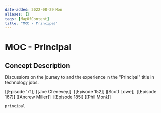 ```yaml
---
date-added: 2022-08-29 Mon
aliases: []
tags: [MapOfContent]
title: "MOC - Principal"
---
```


# MOC - Principal

 
## Concept Description
Discussions on the journey to and the experience in the "Principal" title in technology jobs.


 [[Episode 171]]
	[[Joe Chenevey]] 
[[Episode 152]]
	[[Scott Lowe]] 
[[Episode 167]]
	[[Andrew Miller]] 
[[Episode 185]]
	[[Phil Monk]]



```query
principal
```